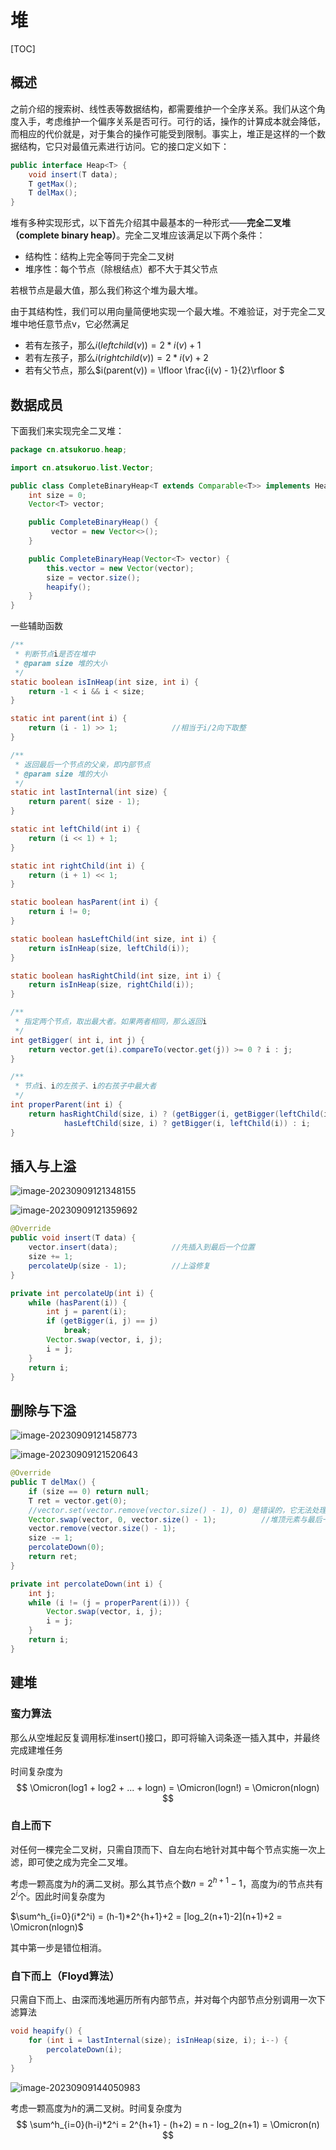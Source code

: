 # 堆

[TOC]

## 概述

之前介绍的搜索树、线性表等数据结构，都需要维护一个全序关系。我们从这个角度入手，考虑维护一个偏序关系是否可行。可行的话，操作的计算成本就会降低，而相应的代价就是，对于集合的操作可能受到限制。事实上，堆正是这样的一个数据结构，它只对最值元素进行访问。它的接口定义如下：

~~~java
public interface Heap<T> {
    void insert(T data);
    T getMax();
    T delMax();
}
~~~



堆有多种实现形式，以下首先介绍其中最基本的一种形式——**完全二叉堆（complete binary heap）**。完全二叉堆应该满足以下两个条件：

- 结构性：结构上完全等同于完全二叉树
- 堆序性：每个节点（除根结点）都不大于其父节点

若根节点是最大值，那么我们称这个堆为最大堆。



由于其结构性，我们可以用向量简便地实现一个最大堆。不难验证，对于完全二叉堆中地任意节点v，它必然满足

- 若有左孩子，那么$i(leftchild(v)) = 2*i(v) + 1$
- 若有左孩子，那么$i(rightchild(v)) = 2*i(v) + 2$
- 若有父节点，那么$i(parent(v)) = \lfloor \frac{i(v) - 1}{2}\rfloor $



## 数据成员

下面我们来实现完全二叉堆：

~~~java
package cn.atsukoruo.heap;

import cn.atsukoruo.list.Vector;

public class CompleteBinaryHeap<T extends Comparable<T>> implements Heap<T>{
    int size = 0;
    Vector<T> vector;

    public CompleteBinaryHeap() {
         vector = new Vector<>();
    }

    public CompleteBinaryHeap(Vector<T> vector) {
        this.vector = new Vector(vector);
        size = vector.size();
        heapify();
    }
}
~~~



一些辅助函数

~~~java
/**
 * 判断节点i是否在堆中
 * @param size 堆的大小
 */
static boolean isInHeap(int size, int i) {
    return -1 < i && i < size;
}

static int parent(int i) {
    return (i - 1) >> 1;            //相当于i/2向下取整
}

/**
 * 返回最后一个节点的父亲，即内部节点
 * @param size 堆的大小
 */
static int lastInternal(int size) {
    return parent( size - 1);
}

static int leftChild(int i) {
    return (i << 1) + 1;
}

static int rightChild(int i) {
    return (i + 1) << 1;
}

static boolean hasParent(int i) {
    return i != 0;
}

static boolean hasLeftChild(int size, int i) {
    return isInHeap(size, leftChild(i));
}

static boolean hasRightChild(int size, int i) {
    return isInHeap(size, rightChild(i));
}

/**
 * 指定两个节点，取出最大者。如果两者相同，那么返回i
 */
int getBigger( int i, int j) {
    return vector.get(i).compareTo(vector.get(j)) >= 0 ? i : j;
}

/**
 * 节点i、i的左孩子、i的右孩子中最大者
 */
int properParent(int i) {
    return hasRightChild(size, i) ? (getBigger(i, getBigger(leftChild(i), rightChild(i)))) :
            hasLeftChild(size, i) ? getBigger(i, leftChild(i)) : i;
}
~~~



## 插入与上溢

![image-20230909121348155](assets/image-20230909121348155.png)

![image-20230909121359692](assets/image-20230909121359692.png)

~~~java
@Override
public void insert(T data) {
    vector.insert(data);			//先插入到最后一个位置
    size += 1;
    percolateUp(size - 1);			//上溢修复
}

private int percolateUp(int i) {
    while (hasParent(i)) {
        int j = parent(i);
        if (getBigger(i, j) == j)
            break;
        Vector.swap(vector, i, j);
        i = j;
    }
    return i;
}
~~~



## 删除与下溢

![image-20230909121458773](assets/image-20230909121458773.png)

![image-20230909121520643](assets/image-20230909121520643.png)

~~~java
@Override
public T delMax() {
    if (size == 0) return null;
    T ret = vector.get(0);
    //vector.set(vector.remove(vector.size() - 1), 0) 是错误的，它无法处理删除最后一个元素的情况
    Vector.swap(vector, 0, vector.size() - 1);			//堆顶元素与最后一个元素交换，然后删除最后一个元素
    vector.remove(vector.size() - 1);
    size -= 1;
    percolateDown(0);
    return ret;
}

private int percolateDown(int i) {
    int j;
    while (i != (j = properParent(i))) {
        Vector.swap(vector, i, j);
        i = j;
    }
    return i;
}
~~~



## 建堆

### 蛮力算法

那么从空堆起反复调用标准insert()接口，即可将输入词条逐一插入其中，并最终完成建堆任务

时间复杂度为
$$
\Omicron(log1 + log2 + ... + logn) = \Omicron(logn!) = \Omicron(nlogn)
$$

### 自上而下

对任何一棵完全二叉树，只需自顶而下、自左向右地针对其中每个节点实施一次上滤，即可使之成为完全二叉堆。

考虑一颗高度为$h$的满二叉树。那么其节点个数$n = 2^{h+1}- 1$，高度为$i$的节点共有$2^i$个。因此时间复杂度为

$\sum^h_{i=0}(i*2^i) = (h-1)*2^{h+1}+2 =  [log_2(n+1)-2](n+1)+2 = \Omicron(nlogn)$

其中第一步是错位相消。

### 自下而上（Floyd算法）

只需自下而上、由深而浅地遍历所有内部节点，并对每个内部节点分别调用一次下滤算法

~~~java
void heapify() {
    for (int i = lastInternal(size); isInHeap(size, i); i--) {
        percolateDown(i);
    }
}
~~~

![image-20230909144050983](assets/image-20230909144050983.png)

考虑一颗高度为$h$的满二叉树。时间复杂度为
$$
\sum^h_{i=0}(h-i)*2^i = 2^{h+1} - (h+2) = n - log_2(n+1) = \Omicron(n)
$$

